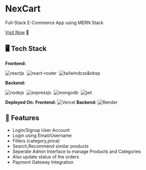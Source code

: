 # NexCart
Full-Stack E-Commerce App using MERN Stack

[Visit Now](https://nex-ecom.vercel.app/) 🚀

## 🖥️ Tech Stack
**Frontend:**

![reactjs](https://img.shields.io/badge/React-20232A?style=for-the-badge&logo=react&logoColor=61DAFB)&nbsp;
![react-router](https://img.shields.io/badge/React_Router-CA4245?style=for-the-badge&logo=react-router&logoColor=white)&nbsp;
![tailwindcss](https://img.shields.io/badge/Tailwind_CSS-38B2AC?style=for-the-badge&logo=tailwind-css&logoColor=white)&nbsp

**Backend:**

![nodejs](https://img.shields.io/badge/Node.js-43853D?style=for-the-badge&logo=node.js&logoColor=white)&nbsp;
![expressjs](https://img.shields.io/badge/Express.js-000000?style=for-the-badge&logo=express&logoColor=white)&nbsp;
![mongodb](https://img.shields.io/badge/MongoDB-4EA94B?style=for-the-badge&logo=mongodb&logoColor=white)&nbsp;
![jwt](	https://img.shields.io/badge/JWT-000000?style=for-the-badge&logo=JSON%20web%20tokens&logoColor=white)&nbsp;

**Deployed On:**
**Frontend:**
![Vercel](https://img.shields.io/badge/Vercel-430098?style=for-the-badge&logo=vercel&logoColor=white)
**Backend:**
![Render](https://img.shields.io/badge/Render-430098?style=for-the-badge&logo=vercel&logoColor=white)



## 🚀 Features
- Login/Signup User Account
- Login using Email/Username
- Filters (category,price)
- Search,Recommend similar products
- Seperate Admin Interface to manage Products and Categories
- Also update status of the orders 
- Payment Gateway Integration

